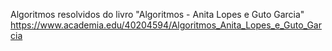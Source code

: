 Algoritmos resolvidos do livro "Algoritmos - Anita Lopes e Guto Garcia" https://www.academia.edu/40204594/Algoritmos_Anita_Lopes_e_Guto_Garcia
